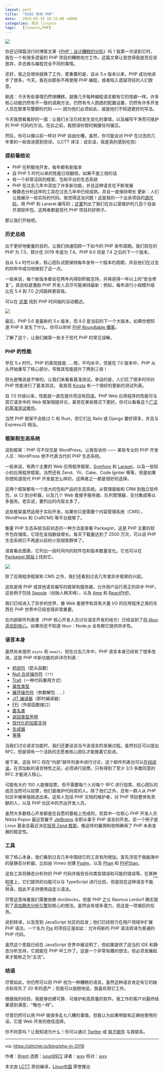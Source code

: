 ```yaml
---
layout: post
title:	"9102 年的 PHP"
date:	2019-05-18 18:32:00 +0800 
categories:	观点 linuxcn 
tags:	[linuxcn,PHP]
---
```



![](/Asserts/Images/album/201905/18/183202tdg7r7g5kl3du7ms.jpg)


你还记得篇流行的博客文章《[PHP：设计糟糕的分形](https://eev.ee/blog/2012/04/09/php-a-fractal-of-bad-design/)》吗？我第一次读到它时，我在一个有很多遗留的 PHP 项目的糟糕地方工作。这篇文章让我觉得我是否应该放弃，并去做与编程完全不同的事情。


还好，我之后很快就换了工作，更重要的是，自从 5.x 版本以来，PHP 成功地进步了很多。今天，我在向那些不再使用 PHP 编程，或者陷入遗留项目的人们致意。


剧透：今天有些事情仍然很糟糕，就像几乎每种编程语言都有它的怪癖一样。许多核心功能仍然有不一致的调用方法，仍然有令人困惑的配置设置，仍然有许多开发人员在那里写蹩脚的代码 —— 因为他们必须如此，或是他们不知道更好的写法。


今天我想看看好的一面：让我们关注已经发生变化的事情，以及编写干净而可维护的 PHP 代码的方法。在此之前，我想请你暂时搁置任何偏见。


然后，你可以像以前一样对 PHP 自由吐槽。虽然，你可能会对 PHP 在过去的几年里的一些改进感到惊讶。（LCTT 译注：说实话，我是真的感到吃惊）


### 提前看结论


* PHP 在积极地开发，每年都有新版本
* 自 PHP 5 时代以来的性能已经翻倍，如果不是三倍的话
* 有一个非常活跃的框架、包和平台的生态系统
* PHP 在过去几年中添加了许多新功能，并且这种语言在不断发展
* 像静态分析这样的工具在过去几年中已经成熟，并且一直保持增长 更新：人们让我展示一些实际的代码。我觉得这没问题！这是我的一个业余项目的[源代码](https://github.com/brendt/aggregate.stitcher.io)，用 PHP 和 Laravel 编写的；[这里](https://spatie.be/open-source/packages)列出了我们在办公室维护的几百个自由开源软件包。这两者都是现代 PHP 项目的好例子。


那让我们开始吧。


### 历史总结


出于更好地衡量的目的，让我们快速回顾一下如今的 PHP 发布周期。我们现在的 PHP 为 7.3，预计在 2019 年底为 7.4。PHP 8.0 将是 7.4 之后的下一个版本。


自从 5.x 时代以来，核心团队试图保持每年发布一个版本的周期，并且他们在过去的四年中成功地做到了这一点。


一般来说，每个新版本都会在两年内得到积极支持，并再获得一年以上的“安全修复”。其目标是激励 PHP 开发人员尽可能保持最新：例如，每年进行小规模升级比在 5.4 到 7.0 之间跳转更容易。


可以在 [这里](https://www.php.net/supported-versions.php) 找到 PHP 时间轴的活动概述。


![](/Asserts/Images/album/201905/18/182816searmxew6rmq692a.jpg)


最后，PHP 5.6 是最新的 5.x 版本，而 8.0 是当前的下一个大版本。如果你想知道 PHP 6 发生了什么，你可以听听 [PHP Roundtable 播客](https://www.phproundtable.com/episode/what-happened-to-php-6)。


了解了这个，让我们揭穿一些关于现代 PHP 的常见误解。


### PHP 的性能


早在 5.x 时代，PHP 的表现就是……嗯，平均水平。但是在 7.0 版本中，PHP 从头开始重写了核心部分，导致其性能提升了两到三倍！


但光是嘴说是不够的。让我们来看看基准测试。幸运的是，人们花了很多时间对 PHP 性能进行了基准测试。 我发现 [Kinsta](https://kinsta.com/blog/php-benchmarks/) 有一个很好的更新的测试列表。


自 7.0 升级以来，性能就一直在提升而没有回退。PHP Web 应用程序的性能可与其它语言中的 Web 框架相提并论，甚至在某些情况下更好。你可以看看这个[广泛的基准测试套件](https://github.com/the-benchmarker/web-frameworks)。


当然 PHP 框架不会胜过 C 和 Rust，但它们比 Rails 或 Django 要好得多，并且与 ExpressJS 相当。


### 框架和生态系统


说到框架：PHP 可不仅仅是 WordPress。让我告诉你 —— 某些专业的 PHP 开发人员：WordPress 绝不代表当代的 PHP 生态系统。


一般来说，有两个主要的 Web 应用程序框架，[Symfony](https://symfony.com/) 和 [Laravel](https://laravel.com/)，以及一些较小的应用程序框架。当然还有 Zend、Yii、Cake、Code Igniter 等等，但是如果你想知道现代 PHP 开发是怎么样的，这两者之一都是很好的选择。


这两个框架都有一个庞大的包和产品的生态系统。从管理面板和 CRM 到独立软件包，从 CI 到分析器，以及几个 Web 套接字服务器、队列管理器、支付集成等众多服务。老实说，要列出的内容太多了。


这些框架虽然适用于实际开发。如果你只是需要个内容管理系统（CMS），WordPress 和 CraftCMS 等平台就够了。


衡量 PHP 生态系统当前状态的一种方法是查看 Packagist，这是 PHP 主要的软件包存储库。它现在呈指数级增长。每天下载量达到了 2500 万次，可以说 PHP 生态系统已不再是以前的小型弱势群体了。


请查看此图表，它列出一段时间内的软件包和版本数量变化。它也可以在 [Packagist 网站](https://packagist.org/statistics)上找到它。


![](/Asserts/Images/album/201905/18/183234wkk9xxfnop0dxxno.png)


除了应用程序框架和 CMS 之外，我们还看到过去几年里异步框架的兴起。


这些是用 PHP 或其他语言编写的框架和服务器，允许用户运行真正的异步 PHP，这些例子包括 [Swoole](https://www.swoole.co.uk/)（创始人韩天峰），以及 [Amp](https://amphp.org/) 和 [ReactPHP](https://reactphp.org/)。


我们已经进入了异步的世界，像 Web 套接字和具有大量 I/O 的应用程序之类的东西在 PHP 世界中已经变得非常重要。


在内部邮件列表里（PHP 核心开发人员讨论语言开发的地方）已经谈到了[将 libuv 添加到核心](https://externals.io/message/102415#102415)。如果你还不知道 libuv：Node.js 全有赖它提供异步性。


### 语言本身


虽然尚未提供 `async` 和 `await`，但在过去几年中，PHP 语言本身已经有了很多改进。这是 PHP 中新功能的非详尽列表：


* [短闭包](https://stitcher.io/blog/short-closures-in-php)（箭头函数）
* [Null 合并操作符](https://stitcher.io/blog/shorthand-comparisons-in-php#null-coalescing-operator)（`??`）
* [Trait](https://www.php.net/manual/en/language.oop5.traits.php)（一种代码重用方式）
* [属性类型](https://stitcher.io/blog/new-in-php-74#typed-properties-rfc)
* [展开操作符](https://wiki.php.net/rfc/argument_unpacking)（参数解包 `...`）
* [JIT 编译器](https://wiki.php.net/rfc/jit)（即时编译器）
* [FFI](https://wiki.php.net/rfc/ffi)（外部函数接口）
* [匿名类](https://www.php.net/manual/en/language.oop5.anonymous.php)
* [返回类型声明](https://www.php.net/manual/en/functions.returning-values.php#functions.returning-values.type-declaration)
* [现代化的加密支持](https://wiki.php.net/rfc/libsodium)
* [生成器](https://wiki.php.net/rfc/generators)
* [等等](https://www.php.net/ChangeLog-7.php)


当我们讨论语言功能时，我们还要谈谈当今该语言的发展过程。虽然社区可以提出 RFC，但是得有一个活跃的志愿者核心团队才能推着它前进。


接下来，这些 RFC 将在“内部”邮件列表中进行讨论，这个邮件列表也可以[在线阅读](https://externals.io/)。在添加新的语言特性之前，必须进行投票。只有得到了至少 2/3 多数同意的 RFC 才能进入核心。


可能有大约 100 人能够投票，但不需要每个人对每个 RFC 进行投票。核心团队的成员当然可以投票，他们是维护代码库的人。除了他们之外，还有一群人从 PHP 社区中被单独挑选出来。这些人包括 PHP 文档的维护者，对 PHP 项目整体有贡献的人，以及 PHP 社区中的杰出开发人员。


虽然大多数核心开发都是在自愿的基础上完成的，但其中一位核心 PHP 开发人员 Nikita Popov 最近受雇于 [JetBrains](https://blog.jetbrains.com/phpstorm/2019/01/nikita-popov-joins-phpstorm-team/) 全职从事于 PHP 语言的开发。另一个例子是 Linux 基金会最近决定[投资 Zend 框架](https://getlaminas.org/)。像这样的雇佣和收购确保了 PHP 未来发展的稳定性。


### 工具


除了核心本身，我们看到过去几年中围绕它的工具有所增加。首先浮现于我脑海中的是静态分析器，比如由 Vimeo 创建 [Psalm](https://github.com/vimeo/psalm)，以及 [Phan](https://github.com/phan/phan) 和 [PHPStan](https://github.com/phpstan/phpstan)。


这些工具将静态分析你的 PHP 代码并报告任何类型错误和可能的错误等。在某种程度上，它们提供的功能可以与 TypeScript 进行比较，但是现在这种语言不能<ruby> 转译 <rt>  transpiling </rt></ruby>，因此不支持使用自定义语法。


尽管这意味着我们需要依赖 docblocks，但是 PHP 之父 Rasmus Lerdorf 确实提到了[添加静态分析引擎](https://externals.io/message/101477#101592)到核心的想法。虽然会有很多潜力，但这是一项艰巨的任务。


说到转译，以及受到 JavaScript 社区的启发；他们已经努力在用户领域中扩展 PHP 语法。一个名为 [Pre](https://preprocess.io/) 的项目正是如此：允许将新的 PHP 语法转译为普通的 PHP 代码。


虽然这个思路已经在 JavaScript 世界中被证明了，但如果提供了适当的 IDE 和静态分析支持，它就能在 PHP 中工作了。这是一个非常有趣的想法，但必须发展起来才能称之为“主流”。


### 结语


尽管如此，你仍然可以将 PHP 视为一种糟糕的语言。虽然这种语言肯定有它的缺点和背负了 20 年的遗产；但我可以放胆地说，我喜欢用它工作。


根据我的经验，我能够创建可靠、可维护和高质量的软件。我工作的客户对最终结果感到满意，“俺也一样”。


尽管仍然可以用 PHP 做很多乱七八糟的事情，但我认为如果明智和正确地使用的话，它是 Web 开发的绝佳选择。


你不同意吗？让我知道为什么！你可以通过 [Twitter](https://twitter.com/brendt_gd) 或 [电子邮件](mailto:brendt@stitcher.io) 与我联系。




---


via: <https://stitcher.io/blog/php-in-2019>


作者：[Brent](https://stitcher.io/blog/php-in-2019) 选题：[lujun9972](https://github.com/lujun9972) 译者：[wxy](https://github.com/wxy) 校对：[wxy](https://github.com/wxy)


本文由 [LCTT](https://github.com/LCTT/TranslateProject) 原创编译，[Linux中国](https://linux.cn/) 荣誉推出
